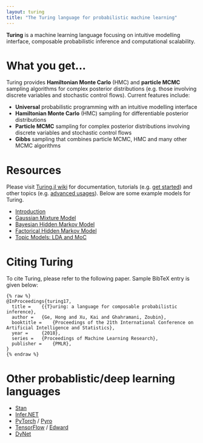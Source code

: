 ```yaml
---
layout: turing
title: "The Turing language for probabilistic machine learning"
---
```


**Turing** is a machine learning language focusing on intuitive modelling interface, composable probabilistic inference and computational scalability.

# What you get...

Turing provides **Hamiltonian Monte Carlo** (HMC) and **particle MCMC** sampling algorithms for complex posterior distributions (e.g. those involving discrete variables and stochastic control flows). Current features include:

- **Universal** probabilistic programming with an intuitive modelling interface
- **Hamiltonian Monte Carlo** (HMC) sampling for differentiable posterior distributions
- **Particle MCMC** sampling for complex posterior distributions involving discrete variables and stochastic control flows
- **Gibbs** sampling that combines particle MCMC,  HMC and many other MCMC algorithms

# Resources

Please visit [Turing.jl wiki](https://github.com/yebai/Turing.jl/wiki) for documentation, tutorials (e.g. [get started](https://github.com/yebai/Turing.jl/wiki/Get-started)) and other topics (e.g. [advanced usages](https://github.com/yebai/Turing.jl/wiki/Advanced-usages)). Below are some example models for Turing.

- [Introduction](https://nbviewer.jupyter.org/github/yebai/Turing.jl/blob/master/example-models/notebooks/Introduction.ipynb)
- [Gaussian Mixture Model](https://nbviewer.jupyter.org/github/yebai/Turing.jl/blob/master/example-models/notebooks/GMM.ipynb)
- [Bayesian Hidden Markov Model](https://nbviewer.jupyter.org/github/yebai/Turing.jl/blob/master/example-models/notebooks/BayesHmm.ipynb)
- [Factorical Hidden Markov Model](https://nbviewer.jupyter.org/github/yebai/Turing.jl/blob/master/example-models/notebooks/FHMM.ipynb)
- [Topic Models: LDA and MoC](https://nbviewer.jupyter.org/github/yebai/Turing.jl/blob/master/example-models/notebooks/TopicModels.ipynb)

# Citing Turing

To cite Turing, please refer to the following paper. Sample BibTeX entry is given below:

```
{% raw %}
@InProceedings{turing17,
  title = 	 {{T}uring: a language for composable probabilistic inference},
  author = 	 {Ge, Hong and Xu, Kai and Ghahramani, Zoubin},
  booktitle = 	 {Proceedings of the 21th International Conference on Artificial Intelligence and Statistics},
  year = 	 {2018},
  series = 	 {Proceedings of Machine Learning Research},
  publisher = 	 {PMLR},
}
{% endraw %}
```

# Other probablistic/deep learning languages

- [Stan](http://mc-stan.org/)
- [Infer.NET](https://www.microsoft.com/en-us/research/project/infernet/)
- [PyTorch](http://pytorch.org/) / [Pyro](https://github.com/uber/pyro)
- [TensorFlow](https://www.tensorflow.org/) / [Edward](http://edwardlib.org/)
- [DyNet](https://github.com/clab/dynet)

